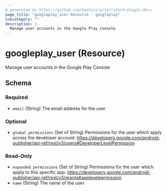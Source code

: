 ```yaml
---
# generated by https://github.com/hashicorp/terraform-plugin-docs
page_title: "googleplay_user Resource - googleplay"
subcategory: ""
description: |-
  Manage user accounts in the Google Play Console
---
```


# googleplay_user (Resource)

Manage user accounts in the Google Play Console



<!-- schema generated by tfplugindocs -->
## Schema

### Required

- `email` (String) The email address for the user

### Optional

- `global_permissions` (Set of String) Permissions for the user which apply across the developer account:
				https://developers.google.com/android-publisher/api-ref/rest/v3/users#DeveloperLevelPermission

### Read-Only

- `expanded_permissions` (Set of String) Permissions for the user which apply to this specific app:
				https://developers.google.com/android-publisher/api-ref/rest/v3/grants#applevelpermission
- `name` (String) The name of the user
